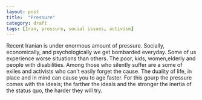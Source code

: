 ```yaml
---
layout: post
title:  "Pressure"
category: draft
tags: [Iran, pressure, social issues, activism]
---
```


Recent Iranian is under enormous amount of pressure. Socially, economically, and psychologically we get bombarded everyday. Some of us experience worse situations than others. The poor, kids, women,elderly and people with disabilities. Among those who silently suffer are a some of exiles and activists who can't easily forget the cause.
The duality of life, in place and in mind can cause you to age faster. For this gourp the pressure comes with the ideals; the farther the ideals and the stronger the inertia of the status quo, the harder they will try.
